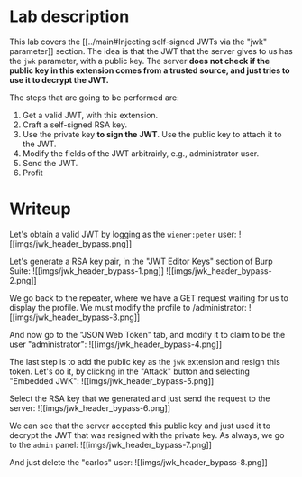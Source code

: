 # Lab description
This lab covers the [[../main#Injecting self-signed JWTs via the "jwk" parameter]] section.
The idea is that the JWT that the server gives to us has the `jwk` parameter, with a public key. The server **does not check if the public key in this extension comes from a trusted source, and just tries to use it to decrypt the JWT.**

The steps that are going to be performed are:
1. Get a valid JWT, with this extension.
2. Craft a self-signed RSA key.
3. Use the private key **to sign the JWT**. Use the public key to attach it to the JWT.
4. Modify the fields of the JWT arbitrairly, e.g., administrator user.
5. Send the JWT.
6. Profit

# Writeup
Let's obtain a valid JWT by logging as the `wiener:peter` user:
![[imgs/jwk_header_bypass.png]]

Let's generate a RSA key pair, in the "JWT Editor Keys" section of Burp Suite:
![[imgs/jwk_header_bypass-1.png]]
![[imgs/jwk_header_bypass-2.png]]

We go back to the repeater, where we have a GET request waiting for us to display the profile. We must modify the profile to /administrator:
![[imgs/jwk_header_bypass-3.png]]

And now go to the "JSON Web Token" tab, and modify it to claim to be the user "administrator":
![[imgs/jwk_header_bypass-4.png]]

The last step is to add the public key as the `jwk` extension and resign this token. Let's do it, by clicking in the "Attack" button and selecting "Embedded JWK":
![[imgs/jwk_header_bypass-5.png]]

Select the RSA key that we generated and just send the request to the server:
![[imgs/jwk_header_bypass-6.png]]

We can see that the server accepted this public key and just used it to decrypt the JWT that was resigned with the private key. As always, we go to the `admin` panel:
![[imgs/jwk_header_bypass-7.png]]

And just delete the "carlos" user:
![[imgs/jwk_header_bypass-8.png]]






